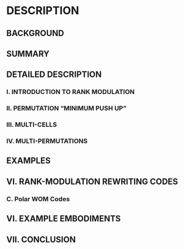 # DESCRIPTION

## BACKGROUND

## SUMMARY

## DETAILED DESCRIPTION

### I. INTRODUCTION TO RANK MODULATION

### II. PERMUTATION “MINIMUM PUSH UP”

### III. MULTI-CELLS

### IV. MULTI-PERMUTATIONS

## EXAMPLES

## VI. RANK-MODULATION REWRITING CODES

### C. Polar WOM Codes

## VI. EXAMPLE EMBODIMENTS

## VII. CONCLUSION

